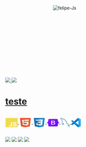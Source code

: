 
<div style="display: flex; justify-content: center;">
  <img alt="felipe-Js" height="200" width="200" src="https://github.com/Felipecardosopessoa/Felipecardosopessoa/assets/107128979/fdab384b-69d2-444d-985c-5bc709373cd3">
</div>

##
<div>
  <a href="https://github.com/Felipecardosopessoa">
  <img height="180em" src="https://github-readme-stats.vercel.app/api?username=Felipecardosopessoa&show_icons=true&theme=dark&include_all_commits=true&count_private=true"/>
  <img height="180em" src="https://github-readme-stats.vercel.app/api/top-langs/?username=Felipecardosopessoa&layout=compact&langs_count=7&theme=dark"/>
</div>

<div> 
 
  <h1>teste</h1>

</div>

<div style="display: inline_block"><br>
  <img align="center" alt="Rafa-Js" height="30" width="40" src="https://raw.githubusercontent.com/devicons/devicon/master/icons/javascript/javascript-plain.svg">
  <img align="center" alt="feli-HTML" height="30" width="40" src="https://raw.githubusercontent.com/devicons/devicon/master/icons/html5/html5-original.svg">
  <img align="center" alt="feli-CSS" height="30" width="40" src="https://raw.githubusercontent.com/devicons/devicon/master/icons/css3/css3-original.svg">
  <img align="center" alt="feli-CSS" height="30" width="40" src="https://raw.githubusercontent.com/devicons/devicon/master/icons/bootstrap/bootstrap-original.svg">
  <img align="center" alt="feli-HTML" height="30"  src="https://github.com/devicons/devicon/blob/master/icons/mysql/mysql-original.svg">
  <img align="center" alt="feli-HTML" height="30"  src="https://github.com/devicons/devicon/blob/master/icons/vscode/vscode-original.svg">
</div>

  
  ##
 
<div> 
 
  <a href="https://instagram.com/felipecpessoa1" target="_blank"><img src="https://img.shields.io/badge/-Instagram-%23E4405F?style=for-the-badge&logo=instagram&logoColor=white" target="_blank"></a>
  <a href="https://twitter.com/FelipecardosoIT" target="_blank"><img src="https://img.shields.io/badge/Twitch-9146FF?style=for-the-badge&logo=twitch&logoColor=white" target="_blank"></a>
  <a href="https://www.linkedin.com/in/felipe-cardoso-94113a22b?" target="_blank"><img src="https://img.shields.io/badge/-LinkedIn-%230077B5?style=for-the-badge&logo=linkedin&logoColor=white" target="_blank"></a> 
  <a href = "mailto:felipecpessoa1adm@gmail.com"><img src="https://img.shields.io/badge/-Gmail-%23333?style=for-the-badge&logo=gmail&logoColor=white" target="_blank"></a>

</div>

